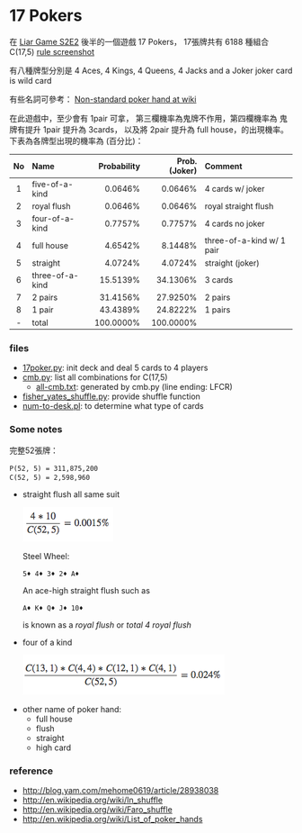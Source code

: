 # 17 Pokers

在 [Liar Game S2E2](./LiarGameS2E3.jpg) 後半的一個遊戲 17 Pokers，
17張牌共有 6188 種組合 C(17,5)
[rule screenshot](./17poker_rule.png)

有八種牌型分別是
4 Aces, 4 Kings, 4 Queens, 4 Jacks and a Joker
joker card is wild card

有些名詞可參考：
[Non-standard poker hand at wiki](https://en.wikipedia.org/wiki/Non-standard_poker_hand)

在此遊戲中，至少會有 1pair 可拿，
第三欄機率為鬼牌不作用，第四欄機率為
鬼牌有提升 1pair 提升為 3cards，
以及將 2pair 提升為 full house，的出現機率。
下表為各牌型出現的機率為 (百分比)：

| No |   Name      | Probability | Prob. (Joker) | Comment |
|:--:|:----------------|------------:|----------:|:--------|
| 1  | five-of-a-kind  |   0.0646% |  0.0646%  | 4 cards w/ joker |
| 2  | royal flush     |   0.0646% |  0.0646%  | royal straight flush |
| 3  | four-of-a-kind  |   0.7757% |  0.7757%  | 4 cards no joker |
| 4  | full house      |   4.6542% |  8.1448%  | three-of-a-kind w/ 1 pair |
| 5  | straight        |   4.0724% |  4.0724%  | straight (joker) |
| 6  | three-of-a-kind |  15.5139% |  34.1306% | 3 cards |
| 7  | 2 pairs         |  31.4156% |  27.9250% | 2 pairs |
| 8  | 1 pair          |  43.4389% |  24.8222% | 1 pairs |
| -  | total           | 100.0000% | 100.0000% ||

### files

- [17poker.py](./17poker.py): init deck and deal 5 cards to 4 players
- [cmb.py](./cmb.py): list all combinations for C(17,5)
    - [all-cmb.txt](./all-cmb.txt): generated by cmb.py (line ending: LFCR)
- [fisher_yates_shuffle.py](./fisher_yates_shuffle.py): provide shuffle function
- [num-to-desk.pl](./num-to-desk.pl): to determine what type of cards


### Some notes ###

完整52張牌：
```
P(52, 5) = 311,875,200
C(52, 5) = 2,598,960
```

* straight flush
  all same suit

  ![(4*10) / (52C5) = 0.0015%](./eq0.png "eq0")

    Steel Wheel:
    ```
    5♦ 4♦ 3♦ 2♦ A♦
    ```

    An ace-high straight flush such as
    ```
    A♦ K♦ Q♦ J♦ 10♦
    ```
    is known as a _royal flush_ or *total 4 _royal flush_*

* four of a kind

  ![C(13,1)*C(4,4) * C(12,1)*C(4,1) / C(52,5)](./eq1.png "eq1")


- other name of poker hand:
  - full house
  - flush
  - straight
  - high card

### reference
- http://blog.yam.com/mehome0619/article/28938038
- http://en.wikipedia.org/wiki/In_shuffle
- http://en.wikipedia.org/wiki/Faro_shuffle
- http://en.wikipedia.org/wiki/List_of_poker_hands
